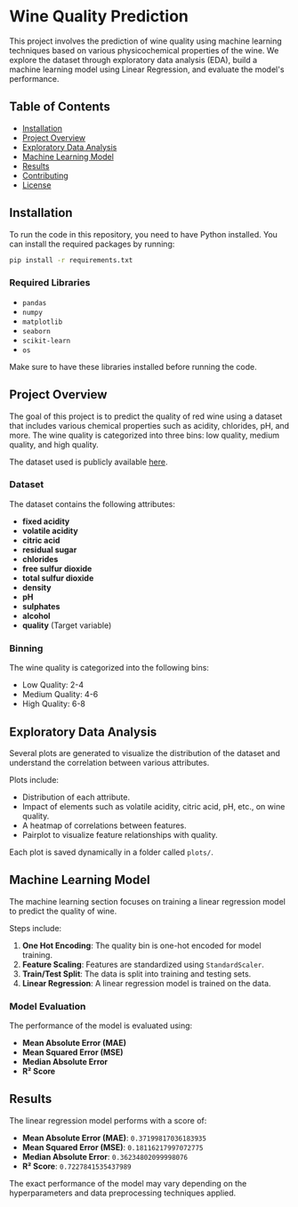 # Wine Quality Prediction

This project involves the prediction of wine quality using machine learning techniques based on various physicochemical properties of the wine. We explore the dataset through exploratory data analysis (EDA), build a machine learning model using Linear Regression, and evaluate the model's performance.

## Table of Contents

- [Installation](#installation)
- [Project Overview](#project-overview)
- [Exploratory Data Analysis](#exploratory-data-analysis)
- [Machine Learning Model](#machine-learning-model)
- [Results](#results)
- [Contributing](#contributing)
- [License](#license)

## Installation

To run the code in this repository, you need to have Python installed. You can install the required packages by running:

```bash
pip install -r requirements.txt
```

### Required Libraries

- `pandas`
- `numpy`
- `matplotlib`
- `seaborn`
- `scikit-learn`
- `os`

Make sure to have these libraries installed before running the code.

## Project Overview

The goal of this project is to predict the quality of red wine using a dataset that includes various chemical properties such as acidity, chlorides, pH, and more. The wine quality is categorized into three bins: low quality, medium quality, and high quality.

The dataset used is publicly available [here](https://raw.githubusercontent.com/amberkakkar01/Prediction-of-Wine-Quality/refs/heads/master/winequality-red.csv).

### Dataset

The dataset contains the following attributes:

- **fixed acidity**
- **volatile acidity**
- **citric acid**
- **residual sugar**
- **chlorides**
- **free sulfur dioxide**
- **total sulfur dioxide**
- **density**
- **pH**
- **sulphates**
- **alcohol**
- **quality** (Target variable)

### Binning

The wine quality is categorized into the following bins:

- Low Quality: 2-4
- Medium Quality: 4-6
- High Quality: 6-8

## Exploratory Data Analysis

Several plots are generated to visualize the distribution of the dataset and understand the correlation between various attributes. 

Plots include:

- Distribution of each attribute.
- Impact of elements such as volatile acidity, citric acid, pH, etc., on wine quality.
- A heatmap of correlations between features.
- Pairplot to visualize feature relationships with quality.

Each plot is saved dynamically in a folder called `plots/`.

## Machine Learning Model

The machine learning section focuses on training a linear regression model to predict the quality of wine.

Steps include:

1. **One Hot Encoding**: The quality bin is one-hot encoded for model training.
2. **Feature Scaling**: Features are standardized using `StandardScaler`.
3. **Train/Test Split**: The data is split into training and testing sets.
4. **Linear Regression**: A linear regression model is trained on the data.

### Model Evaluation

The performance of the model is evaluated using:

- **Mean Absolute Error (MAE)**
- **Mean Squared Error (MSE)**
- **Median Absolute Error**
- **R² Score**

## Results

The linear regression model performs with a score of:

- **Mean Absolute Error (MAE)**: `0.37199817036183935`
- **Mean Squared Error (MSE)**: `0.18116217997072775`
- **Median Absolute Error**: `0.36234802099998076`
- **R² Score**: `0.7227841535437989`

The exact performance of the model may vary depending on the hyperparameters and data preprocessing techniques applied.